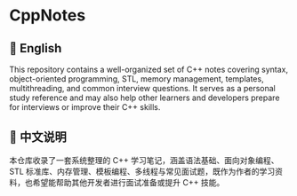 # CppNotes
## 📘 English

This repository contains a well-organized set of C++ notes covering syntax, object-oriented programming, STL, memory management, templates, multithreading, and common interview questions. It serves as a personal study reference and may also help other learners and developers prepare for interviews or improve their C++ skills.

## 📘 中文说明

本仓库收录了一套系统整理的 C++ 学习笔记，涵盖语法基础、面向对象编程、STL 标准库、内存管理、模板编程、多线程与常见面试题，既作为作者的学习资料，也希望能帮助其他开发者进行面试准备或提升 C++ 技能。

